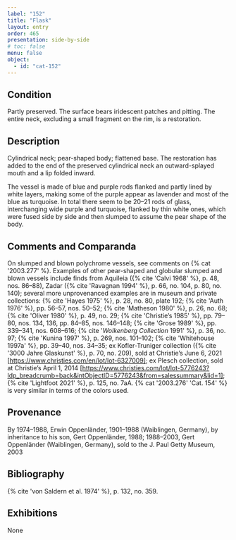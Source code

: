 ```yaml
---
label: "152"
title: "Flask"
layout: entry
order: 465
presentation: side-by-side
# toc: false
menu: false
object:
  - id: "cat-152"
---
```


## Condition

Partly preserved. The surface bears iridescent patches and pitting. The entire neck, excluding a small fragment on the rim, is a restoration.

## Description

Cylindrical neck; pear-shaped body; flattened base. The restoration has added to the end of the preserved cylindrical neck an outward-splayed mouth and a lip folded inward.

The vessel is made of blue and purple rods flanked and partly lined by white layers, making some of the purple appear as lavender and most of the blue as turquoise. In total there seem to be 20–21 rods of glass, interchanging wide purple and turquoise, flanked by thin white ones, which were fused side by side and then slumped to assume the pear shape of the body.

## Comments and Comparanda

On slumped and blown polychrome vessels, see comments on {% cat '2003.277' %}. Examples of other pear-shaped and globular slumped and blown vessels include finds from Aquileia ({% cite 'Calvi 1968' %}, p. 48, nos. 86–88), Zadar ({% cite 'Ravagnan 1994' %}, p. 66, no. 104, p. 80, no. 140); several more unprovenanced examples are in museum and private collections: {% cite 'Hayes 1975' %}, p. 28, no. 80, plate 192; {% cite 'Auth 1976' %}, pp. 56–57, nos. 50–52; {% cite 'Matheson 1980' %}, p. 26, no. 68; {% cite 'Oliver 1980' %}, p. 49, no. 29; {% cite 'Christie’s 1985' %}, pp. 79–80, nos. 134, 136, pp. 84–85, nos. 146–148; {% cite 'Grose 1989' %}, pp. 339–341, nos. 608–616; {% cite '*Wolkenberg Collection* 1991' %}, p. 36, no. 97; {% cite 'Kunina 1997' %}, p. 269, nos. 101–102; {% cite 'Whitehouse 1997a' %}, pp. 39–40, nos. 34–35; ex Kofler-Truniger collection ({% cite '3000 Jahre Glaskunst' %}, p. 70, no. 209), sold at Christie’s June 6, 2021 [https://www.christies.com/en/lot/lot-6327009]; ex Plesch collection, sold at Christie’s April 1, 2014 [https://www.christies.com/lot/lot-5776243?ldp_breadcrumb=back&intObjectID=5776243&from=salessummary&lid=1]; {% cite 'Lightfoot 2021' %}, p. 125, no. 7aA. {% cat '2003.276' 'Cat. 154' %} is very similar in terms of the colors used.

## Provenance

By 1974–1988, Erwin Oppenländer, 1901–1988 (Waiblingen, Germany), by inheritance to his son, Gert Oppenländer, 1988; 1988–2003, Gert Oppenländer (Waiblingen, Germany), sold to the J. Paul Getty Museum, 2003

## Bibliography

{% cite 'von Saldern et al. 1974' %}, p. 132, no. 359.

## Exhibitions

None